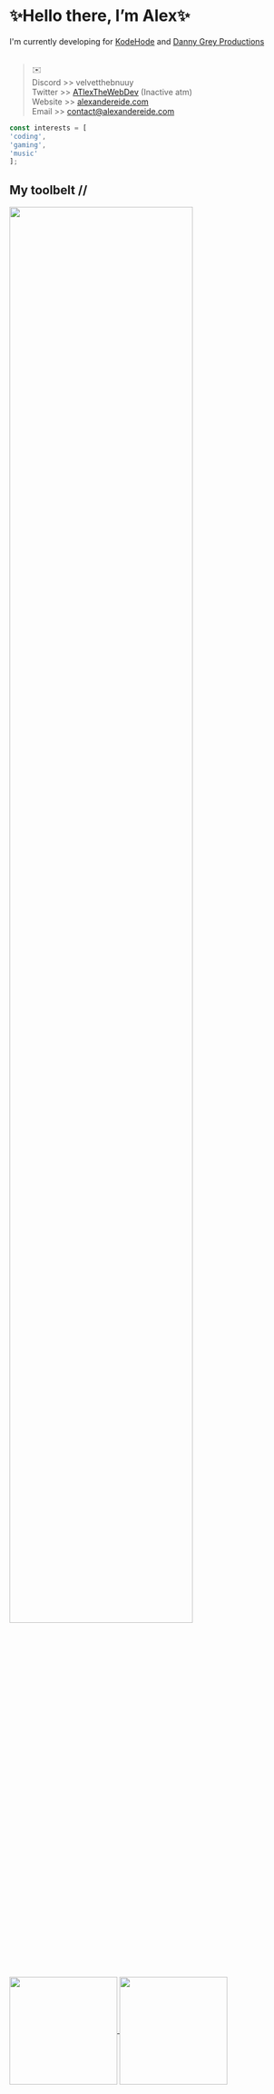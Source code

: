 # ✨Hello there, I’m Alex✨
I'm currently developing for <a href="https://www.kodehode.no/" target="_blank">KodeHode</a> and <a target="_blank" href="https://www.dannygreyproductions.com/">Danny Grey Productions</a><br><br>

>:envelope: <br> Discord >> velvetthebnuuy <br> Twitter >> <a href="https://x.com/ATlexTheWebDev" target="_blank">ATlexTheWebDev</a> (Inactive atm) <br> Website >> <a href="https://www.alexandereide.com/" target="_blank">alexandereide.com</a> <br> Email >> contact@alexandereide.com
```js
const interests = [
'coding',
'gaming',
'music'
];
```

## My toolbelt //
<img width="80%" src="https://skillicons.dev/icons?i=js,ts,html,css,react,figma,java,nodejs,express,discordjs,sqlite,postgres,supabase,vercel,vite,webpack,git,linux">

<a href="#">
  <img height=190 align="center" src="https://github-readme-stats.vercel.app/api?username=atlexeide&show_icons=true&hide=prs,issues,contribs&rank_icon=github&theme=midnight-purple" />
</a>
<a href="#">
  <img height=190 align="center" src="https://github-readme-stats.vercel.app/api/top-langs/?username=atlexeide&hide_progress=false&theme=midnight-purple" />
</a>
